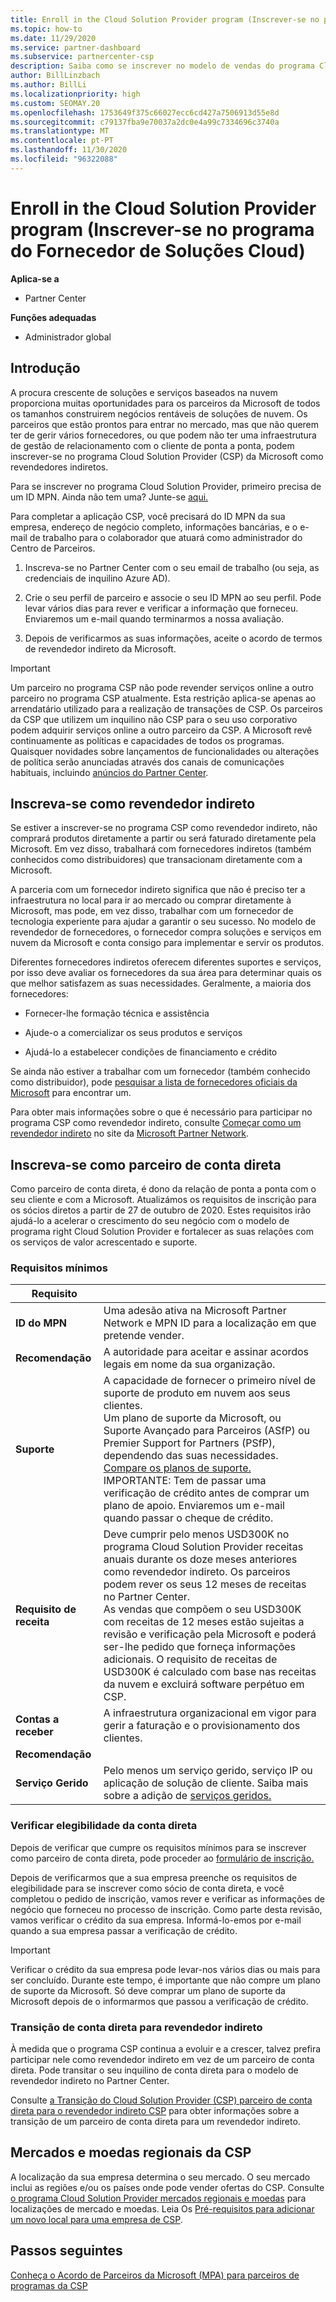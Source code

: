 ```yaml
---
title: Enroll in the Cloud Solution Provider program (Inscrever-se no programa do Fornecedor de Soluções Cloud)
ms.topic: how-to
ms.date: 11/29/2020
ms.service: partner-dashboard
ms.subservice: partnercenter-csp
description: Saiba como se inscrever no modelo de vendas do programa Cloud Solution Provider (CSP) que é o melhor para o seu negócio, como o revendedor indireto ou o parceiro de conta direta.
author: BillLinzbach
ms.author: BillLi
ms.localizationpriority: high
ms.custom: SEOMAY.20
ms.openlocfilehash: 1753649f375c66027ecc6cd427a7506913d55e8d
ms.sourcegitcommit: c79137fba9e70037a2dc0e4a99c7334696c3740a
ms.translationtype: MT
ms.contentlocale: pt-PT
ms.lasthandoff: 11/30/2020
ms.locfileid: "96322088"
---
```

# <a name="enroll-in-the-cloud-solution-provider-program"></a>Enroll in the Cloud Solution Provider program (Inscrever-se no programa do Fornecedor de Soluções Cloud)

**Aplica-se a**

- Partner Center  

**Funções adequadas**

- Administrador global

## <a name="get-started"></a>Introdução

A procura crescente de soluções e serviços baseados na nuvem proporciona muitas oportunidades para os parceiros da Microsoft de todos os tamanhos construirem negócios rentáveis de soluções de nuvem. Os parceiros que estão prontos para entrar no mercado, mas que não querem ter de gerir vários fornecedores, ou que podem não ter uma infraestrutura de gestão de relacionamento com o cliente de ponta a ponta, podem inscrever-se no programa Cloud Solution Provider (CSP) da Microsoft como revendedores indiretos.

Para se inscrever no programa Cloud Solution Provider, primeiro precisa de um ID MPN. Ainda não tem uma? Junte-se [aqui.](https://partner.microsoft.com/)

Para completar a aplicação CSP, você precisará do ID MPN da sua empresa, endereço de negócio completo, informações bancárias, e o e-mail de trabalho para o colaborador que atuará como administrador do Centro de Parceiros.

1. Inscreva-se no Partner Center com o seu email de trabalho (ou seja, as credenciais de inquilino Azure AD).

2. Crie o seu perfil de parceiro e associe o seu ID MPN ao seu perfil.
Pode levar vários dias para rever e verificar a informação que forneceu. Enviaremos um e-mail quando terminarmos a nossa avaliação.

3. Depois de verificarmos as suas informações, aceite o acordo de termos de revendedor indireto da Microsoft.

> [!IMPORTANT]  
> Um parceiro no programa CSP não pode revender serviços online a outro parceiro no programa CSP atualmente. Esta restrição aplica-se apenas ao arrendatário utilizado para a realização de transações de CSP. Os parceiros da CSP que utilizem um inquilino não CSP para o seu uso corporativo podem adquirir serviços online a outro parceiro da CSP. A Microsoft revê continuamente as políticas e capacidades de todos os programas. Quaisquer novidades sobre lançamentos de funcionalidades ou alterações de política serão anunciadas através dos canais de comunicações habituais, incluindo [anúncios do Partner Center](announcements/index.md).

## <a name="enroll-as-an-indirect-reseller"></a>Inscreva-se como revendedor indireto

Se estiver a inscrever-se no programa CSP como revendedor indireto, não comprará produtos diretamente a partir ou será faturado diretamente pela Microsoft. Em vez disso, trabalhará com fornecedores indiretos (também conhecidos como distribuidores) que transacionam diretamente com a Microsoft.

A parceria com um fornecedor indireto significa que não é preciso ter a infraestrutura no local para ir ao mercado ou comprar diretamente à Microsoft, mas pode, em vez disso, trabalhar com um fornecedor de tecnologia experiente para ajudar a garantir o seu sucesso. No modelo de revendedor de fornecedores, o fornecedor compra soluções e serviços em nuvem da Microsoft e conta consigo para implementar e servir os produtos.

Diferentes fornecedores indiretos oferecem diferentes suportes e serviços, por isso deve avaliar os fornecedores da sua área para determinar quais os que melhor satisfazem as suas necessidades. Geralmente, a maioria dos fornecedores:

- Fornecer-lhe formação técnica e assistência

- Ajude-o a comercializar os seus produtos e serviços

- Ajudá-lo a estabelecer condições de financiamento e crédito

Se ainda não estiver a trabalhar com um fornecedor (também conhecido como distribuidor), pode [pesquisar a lista de fornecedores oficiais da Microsoft](https://partnercenter.microsoft.com/partner/find-a-provider) para encontrar um.

Para obter mais informações sobre o que é necessário para participar no programa CSP como revendedor indireto, consulte [Começar como um revendedor indireto](https://partner.microsoft.com/cloud-solution-provider/whats-required) no site da [Microsoft Partner Network](https://partner.microsoft.com/).

## <a name="enroll-as-a-direct-bill-partner"></a>Inscreva-se como parceiro de conta direta

Como parceiro de conta direta, é dono da relação de ponta a ponta com o seu cliente e com a Microsoft. Atualizámos os requisitos de inscrição para os sócios diretos a partir de 27 de outubro de 2020. Estes requisitos irão ajudá-lo a acelerar o crescimento do seu negócio com o modelo de programa right Cloud Solution Provider e fortalecer as suas relações com os serviços de valor acrescentado e suporte.  

### <a name="minimum-requirements"></a>Requisitos mínimos

|**Requisito**|                             |
|--------------------------------|--------------------------------------------------------------|
|**ID do MPN**   |Uma adesão ativa na Microsoft Partner Network e MPN ID para a localização em que pretende vender.    |
|**Recomendação**   |A autoridade para aceitar e assinar acordos legais em nome da sua organização.|
|**Suporte**   |A capacidade de fornecer o primeiro nível de suporte de produto em nuvem aos seus clientes. <br>Um plano de suporte da Microsoft, ou Suporte Avançado para Parceiros (ASfP) ou Premier Support for Partners (PSfP), dependendo das suas necessidades. [Compare os planos de suporte.](https://partner.microsoft.com/support/partnersupport)<br> IMPORTANTE: Tem de passar uma verificação de crédito antes de comprar um plano de apoio. Enviaremos um e-mail quando passar o cheque de crédito. |
|**Requisito de receita**|Deve cumprir pelo menos USD300K no programa Cloud Solution Provider receitas anuais durante os doze meses anteriores como revendedor indireto. Os parceiros podem rever os seus 12 meses de receitas no Partner Center.<br/>As vendas que compõem o seu USD300K com receitas de 12 meses estão sujeitas a revisão e verificação pela Microsoft e poderá ser-lhe pedido que forneça informações adicionais. O requisito de receitas de USD300K é calculado com base nas receitas da nuvem e excluirá software perpétuo em CSP.|
|**Contas a receber** |A infraestrutura organizacional em vigor para gerir a faturação e o provisionamento dos clientes.|
|**Recomendação**|             |
|**Serviço Gerido**   |Pelo menos um serviço gerido, serviço IP ou aplicação de solução de cliente. Saiba mais sobre a adição de [serviços geridos.](https://partner.microsoft.com/business-opportunities/managed-services-provider)|

### <a name="verify-direct-bill-eligibility"></a>Verificar elegibilidade da conta direta

Depois de verificar que cumpre os requisitos mínimos para se inscrever como parceiro de conta direta, pode proceder ao [formulário de inscrição.](https://partner.microsoft.com/pcv/register/joinnow/enrollmentwelcome/Reseller/migrate?cloudInstance=Global)

Depois de verificarmos que a sua empresa preenche os requisitos de elegibilidade para se inscrever como sócio de conta direta, e você completou o pedido de inscrição, vamos rever e verificar as informações de negócio que forneceu no processo de inscrição. Como parte desta revisão, vamos verificar o crédito da sua empresa. Informá-lo-emos por e-mail quando a sua empresa passar a verificação de crédito.
>[!IMPORTANT]
>Verificar o crédito da sua empresa pode levar-nos vários dias ou mais para ser concluído. Durante este tempo, é importante que não compre um plano de suporte da Microsoft. Só deve comprar um plano de suporte da Microsoft depois de o informarmos que passou a verificação de crédito.

### <a name="transition-from-direct-bill-to-indirect-reseller"></a>Transição de conta direta para revendedor indireto

À medida que o programa CSP continua a evoluir e a crescer, talvez prefira participar nele como revendedor indireto em vez de um parceiro de conta direta. Pode transitar o seu inquilino de conta direta para o modelo de revendedor indireto no Partner Center.

Consulte [a Transição do Cloud Solution Provider (CSP) parceiro de conta direta para o revendedor indireto CSP](transition-direct-to-indirect.md) para obter informações sobre a transição de um parceiro de conta direta para um revendedor indireto.

## <a name="csp-regional-markets-and-currencies"></a>Mercados e moedas regionais da CSP

A localização da sua empresa determina o seu mercado. O seu mercado inclui as regiões e/ou os países onde pode vender ofertas do CSP. Consulte [o programa Cloud Solution Provider mercados regionais e moedas](regional-authorization-overview.md) para localizações de mercado e moedas.
Leia Os [Pré-requisitos para adicionar um novo local para uma empresa de CSP](manage-locations.md).

## <a name="next-steps"></a>Passos seguintes

[Conheça o Acordo de Parceiros da Microsoft (MPA) para parceiros de programas da CSP](microsoft-partner-agreement.md)

